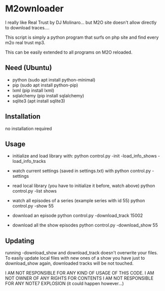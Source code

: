 # M2ownloader
I really like Real Trust by DJ Molinaro... but M2O site doesn't allow directly to download traces....

This script is simply a python program that surfs on php site and find every m2o real trust mp3. 

This can be easily extended to all programs on M2O reloaded. 

## Need (Ubuntu)
* python (sudo apt install python-minimal)
* pip (sudo apt install python-pip)
* lxml (pip install lxml)
* sqlalchemy (pip install sqlalchemy)
* sqlite3 (apt install sqlite3)

## Installation
no installation required

## Usage
* initialize and load library with:
python control.py -init -load_info_shows -load_info_tracks

* watch current settings (saved in settings.txt) with
python control.py -settings

* read local library (you have to initialize it before, watch above)
python control.py -list shows
* watch all episodes of a series (example series with id 55)
python control.py -show 55

* download an episode 
python control.py -download_track 15002

* download all the show episodes
python control.py -download_show 55

## Updating
running -download_show and download_track doesn't overwrite your files.
To easily update local files with new ones of a show you have just to download_show again, downloaded tracks will be not touched.

I AM NOT RESPONSIBLE FOR ANY KIND OF USAGE OF THIS CODE. 
I AM NOT OWNER OF ANY RIGHTS FOR CONTENTS
I AM NOT RESPONSIBLE FOR ANY NOTE7 EXPLOSION (it could happen however...)
